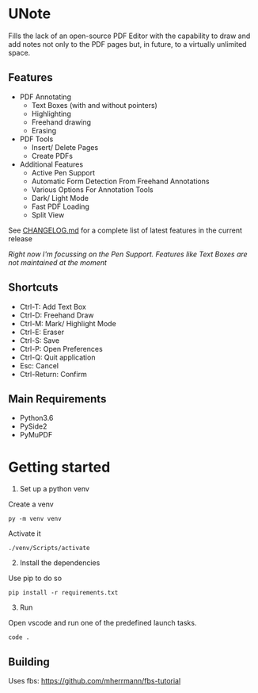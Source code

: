 # UNote

Fills the lack of an open-source PDF Editor with the capability to draw and add notes not only to the PDF pages but, in future, to a virtually unlimited space.

<!-- The executable can be downloaded from [here](https://unote.stroblme.tech/). -->

## Features

- PDF Annotating
    - Text Boxes (with and without pointers)
    - Highlighting
    - Freehand drawing
    - Erasing
- PDF Tools
    - Insert/ Delete Pages
    - Create PDFs
- Additional Features
    - Active Pen Support
    - Automatic Form Detection From Freehand Annotations
    - Various Options For Annotation Tools
    - Dark/ Light Mode
    - Fast PDF Loading
    - Split View

See [CHANGELOG.md](https://github.com/stroblme/unote/blob/master/CHANGELOG.md) for a complete list of latest features in the current release

*Right now I'm focussing on the Pen Support. Features like Text Boxes are not maintained at the moment*

## Shortcuts

- Ctrl-T: Add Text Box
- Ctrl-D: Freehand Draw
- Ctrl-M: Mark/ Highlight Mode
- Ctrl-E: Eraser
- Ctrl-S: Save
- Ctrl-P: Open Preferences
- Ctrl-Q: Quit application
- Esc: Cancel
- Ctrl-Return: Confirm

## Main Requirements

- Python3.6
- PySide2
- PyMuPDF

# Getting started

1. Set up a python venv

Create a venv

```
py -m venv venv
```

Activate it

```
./venv/Scripts/activate
```

2. Install the dependencies

Use pip to do so

```
pip install -r requirements.txt
```

3. Run

Open vscode and run one of the predefined launch tasks.

```
code .
```


## Building

Uses fbs:
https://github.com/mherrmann/fbs-tutorial